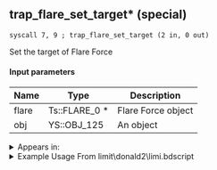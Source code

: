## trap_flare_set_target* (special)

`syscall 7, 9 ; trap_flare_set_target (2 in, 0 out)`

Set the target of Flare Force

#### Input parameters
| Name | Type | Description
|------|------|------------
| flare   | Ts::FLARE_0 *   | Flare Force object
| obj   | YS::OBJ_125   | An object




<details>
	<summary>Appears in:</summary>
| filename | Entity (obj)
|----------|-------------
| limit\donald2\limi.bdscript       |           
| limit\donald2_wi\limi.bdscript       |           

</details>

<details>
	<summary>Example Usage From limit\donald2\limi.bdscript</summary>
```
L1573:
 popToSp 0
 pushFromFSp 0
 gosub 4, L1616
 pushFromFSpVal 48
 gosub 4, L1633
 memcpyToSp 16, 16
 pushFromPSp 16
 syscall 1, 160 ; trap_target_set_obj (2 in, 0 out)
 syscall 7, 4 ; trap_flare_new (0 in, 1 out)
 popToSpVal 80
 pushFromFSpVal 80
 gosub 4, L1633
 memcpyToSp 16, 16
 pushFromPSp 16
 syscall 7, 9 ; trap_flare_set_target (2 in, 0 out)
 pushFromFSpVal 80
 pushImmf 60
 pushImmf 60
 syscall 7, 7 ; trap_flare_set_radius (3 in, 0 out)
 ret
```
</details>

